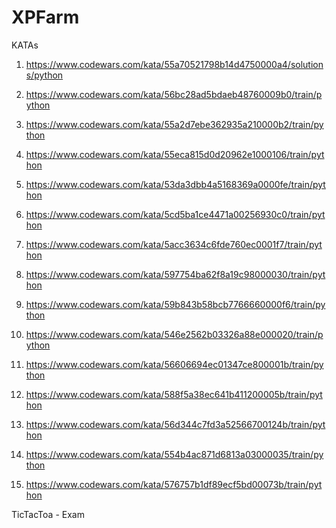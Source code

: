 # XPFarm
KATAs
1. https://www.codewars.com/kata/55a70521798b14d4750000a4/solutions/python
2. https://www.codewars.com/kata/56bc28ad5bdaeb48760009b0/train/python
3. https://www.codewars.com/kata/55a2d7ebe362935a210000b2/train/python
4. https://www.codewars.com/kata/55eca815d0d20962e1000106/train/python
5. https://www.codewars.com/kata/53da3dbb4a5168369a0000fe/train/python

6. https://www.codewars.com/kata/5cd5ba1ce4471a00256930c0/train/python
7. https://www.codewars.com/kata/5acc3634c6fde760ec0001f7/train/python
8. https://www.codewars.com/kata/597754ba62f8a19c98000030/train/python
9. https://www.codewars.com/kata/59b843b58bcb7766660000f6/train/python
10. https://www.codewars.com/kata/546e2562b03326a88e000020/train/python

11. https://www.codewars.com/kata/56606694ec01347ce800001b/train/python
12. https://www.codewars.com/kata/588f5a38ec641b411200005b/train/python
13. https://www.codewars.com/kata/56d344c7fd3a52566700124b/train/python
14. https://www.codewars.com/kata/554b4ac871d6813a03000035/train/python
15. https://www.codewars.com/kata/576757b1df89ecf5bd00073b/train/python

TicTacToa - Exam